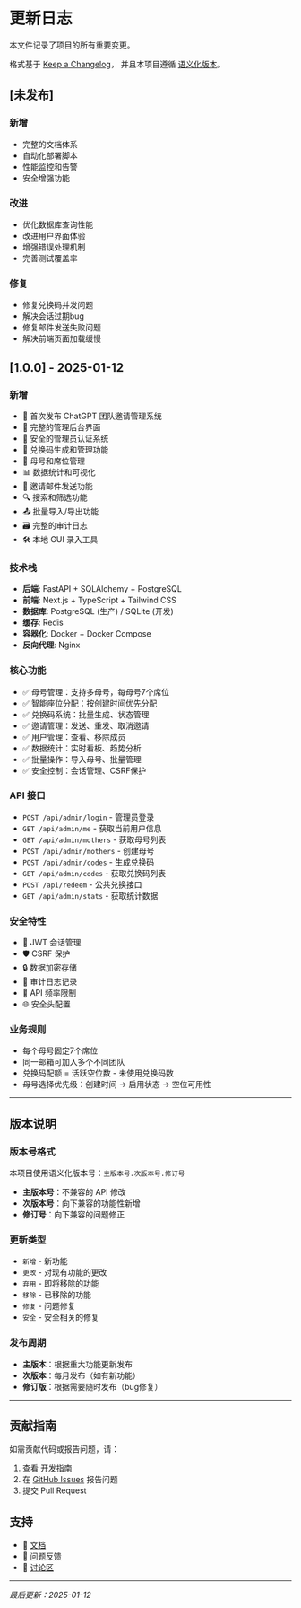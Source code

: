 # 更新日志

本文件记录了项目的所有重要变更。

格式基于 [Keep a Changelog](https://keepachangelog.com/zh-CN/1.0.0/)，
并且本项目遵循 [语义化版本](https://semver.org/lang/zh-CN/)。

## [未发布]

### 新增
- 完整的文档体系
- 自动化部署脚本
- 性能监控和告警
- 安全增强功能

### 改进
- 优化数据库查询性能
- 改进用户界面体验
- 增强错误处理机制
- 完善测试覆盖率

### 修复
- 修复兑换码并发问题
- 解决会话过期bug
- 修复邮件发送失败问题
- 解决前端页面加载缓慢

## [1.0.0] - 2025-01-12

### 新增
- 🎉 首次发布 ChatGPT 团队邀请管理系统
- 📱 完整的管理后台界面
- 🔐 安全的管理员认证系统
- 🎫 兑换码生成和管理功能
- 👥 母号和席位管理
- 📊 数据统计和可视化
- 📧 邀请邮件发送功能
- 🔍 搜索和筛选功能
- 📤 批量导入/导出功能
- 🗃️ 完整的审计日志
- 🛠️ 本地 GUI 录入工具

### 技术栈
- **后端**: FastAPI + SQLAlchemy + PostgreSQL
- **前端**: Next.js + TypeScript + Tailwind CSS
- **数据库**: PostgreSQL (生产) / SQLite (开发)
- **缓存**: Redis
- **容器化**: Docker + Docker Compose
- **反向代理**: Nginx

### 核心功能
- ✅ 母号管理：支持多母号，每母号7个席位
- ✅ 智能座位分配：按创建时间优先分配
- ✅ 兑换码系统：批量生成、状态管理
- ✅ 邀请管理：发送、重发、取消邀请
- ✅ 用户管理：查看、移除成员
- ✅ 数据统计：实时看板、趋势分析
- ✅ 批量操作：导入母号、批量管理
- ✅ 安全控制：会话管理、CSRF保护

### API 接口
- `POST /api/admin/login` - 管理员登录
- `GET /api/admin/me` - 获取当前用户信息
- `GET /api/admin/mothers` - 获取母号列表
- `POST /api/admin/mothers` - 创建母号
- `POST /api/admin/codes` - 生成兑换码
- `GET /api/admin/codes` - 获取兑换码列表
- `POST /api/redeem` - 公共兑换接口
- `GET /api/admin/stats` - 获取统计数据

### 安全特性
- 🔐 JWT 会话管理
- 🛡️ CSRF 保护
- 🔒 数据加密存储
- 📝 审计日志记录
- 🚦 API 频率限制
- 🌐 安全头配置

### 业务规则
- 每个母号固定7个席位
- 同一邮箱可加入多个不同团队
- 兑换码配额 = 活跃空位数 - 未使用兑换码数
- 母号选择优先级：创建时间 → 启用状态 → 空位可用性

---

## 版本说明

### 版本号格式
本项目使用语义化版本号：`主版本号.次版本号.修订号`

- **主版本号**：不兼容的 API 修改
- **次版本号**：向下兼容的功能性新增
- **修订号**：向下兼容的问题修正

### 更新类型
- `新增` - 新功能
- `更改` - 对现有功能的更改
- `弃用` - 即将移除的功能
- `移除` - 已移除的功能
- `修复` - 问题修复
- `安全` - 安全相关的修复

### 发布周期
- **主版本**：根据重大功能更新发布
- **次版本**：每月发布（如有新功能）
- **修订版**：根据需要随时发布（bug修复）

---

## 贡献指南

如需贡献代码或报告问题，请：

1. 查看 [开发指南](./docs/DEVELOPMENT.md)
2. 在 [GitHub Issues](../../issues) 报告问题
3. 提交 Pull Request

## 支持

- 📖 [文档](./docs/)
- 🐛 [问题反馈](../../issues)
- 💬 [讨论区](../../discussions)

---

*最后更新：2025-01-12*